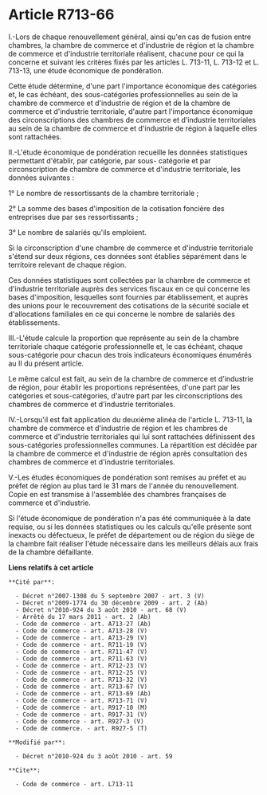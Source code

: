 # Article R713-66

I.-Lors de chaque renouvellement général, ainsi qu'en cas de fusion entre chambres, la chambre de commerce et d'industrie de
région et la chambre de commerce et d'industrie territoriale réalisent, chacune pour ce qui la concerne et suivant les
critères fixés par les articles L. 713-11, L. 713-12 et L. 713-13, une étude économique de pondération. 

Cette étude détermine, d'une part l'importance économique des catégories et, le cas échéant, des sous-catégories
professionnelles au sein de la chambre de commerce et d'industrie de région et de la chambre de commerce et d'industrie
territoriale, d'autre part l'importance économique des circonscriptions des chambres de commerce et d'industrie territoriales
au sein de la chambre de commerce et d'industrie de région à laquelle elles sont rattachées. 

II.-L'étude économique de pondération recueille les données statistiques permettant d'établir, par catégorie, par sous-
catégorie et par circonscription de chambre de commerce et d'industrie territoriale, les données suivantes : 

1° Le nombre de ressortissants de la chambre territoriale ; 

2° La somme des bases d'imposition de la cotisation foncière des entreprises due par ses ressortissants ; 

3° Le nombre de salariés qu'ils emploient. 

Si la circonscription d'une chambre de commerce et d'industrie territoriale s'étend sur deux régions, ces données sont
établies séparément dans le territoire relevant de chaque région. 

Ces données statistiques sont collectées par la chambre de commerce et d'industrie territoriale auprès des services fiscaux
en ce qui concerne les bases d'imposition, lesquelles sont fournies par établissement, et auprès des unions pour le
recouvrement des cotisations de la sécurité sociale et d'allocations familiales en ce qui concerne le nombre de salariés des
établissements. 

III.-L'étude calcule la proportion que représente au sein de la chambre territoriale chaque catégorie professionnelle et, le
cas échéant, chaque sous-catégorie pour chacun des trois indicateurs économiques énumérés au II du présent article. 

Le même calcul est fait, au sein de la chambre de commerce et d'industrie de région, pour établir les proportions
représentées, d'une part par les catégories et sous-catégories, d'autre part par les circonscriptions des chambres de
commerce et d'industrie territoriales. 

IV.-Lorsqu'il est fait application du deuxième alinéa de l'article L. 713-11, la chambre de commerce et d'industrie de région
et les chambres de commerce et d'industrie territoriales qui lui sont rattachées définissent des sous-catégories
professionnelles communes. La répartition est décidée par la chambre de commerce et d'industrie de région après consultation
des chambres de commerce et d'industrie territoriales.

V.-Les études économiques de pondération sont remises au préfet et au préfet de région au plus tard le 31 mars de l'année du
renouvellement. Copie en est transmise à l'assemblée des chambres françaises de commerce et d'industrie. 

Si l'étude économique de pondération n'a pas été communiquée à la date requise, ou si les données statistiques ou les calculs
qu'elle présente sont inexacts ou défectueux, le préfet de département ou de région du siège de la chambre fait réaliser
l'étude nécessaire dans les meilleurs délais aux frais de la chambre défaillante.

**Liens relatifs à cet article**

	**Cité par**:

	  - Décret n°2007-1308 du 5 septembre 2007 - art. 3 (V)
	  - Décret n°2009-1774 du 30 décembre 2009 - art. 2 (Ab)
	  - Décret n°2010-924 du 3 août 2010 - art. 68 (V)
	  - Arrêté du 17 mars 2011 - art. 2 (Ab)
	  - Code de commerce - art. A713-27 (Ab)
	  - Code de commerce - art. A713-28 (V)
	  - Code de commerce - art. A713-29 (V)
	  - Code de commerce - art. R711-19 (V)
	  - Code de commerce - art. R711-47 (V)
	  - Code de commerce - art. R711-63 (V)
	  - Code de commerce - art. R712-23 (V)
	  - Code de commerce - art. R712-25 (V)
	  - Code de commerce - art. R713-32 (V)
	  - Code de commerce - art. R713-67 (V)
	  - Code de commerce - art. R713-69 (Ab)
	  - Code de commerce - art. R713-71 (V)
	  - Code de commerce - art. R917-10 (M)
	  - Code de commerce - art. R917-31 (V)
	  - Code de commerce - art. R927-3 (V)
	  - Code de commerce. - art. R927-5 (T)

	**Modifié par**:

	  - Décret n°2010-924 du 3 août 2010 - art. 59

	**Cite**:

	  - Code de commerce - art. L713-11
